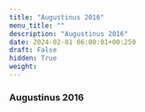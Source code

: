 ```yaml
---
title: "Augustinus 2016"
menu_title: ""
description: "Augustinus 2016"
date: 2024-02-01 06:00:01+00:250
draft: False
hidden: True
weight:
---
```

### Augustinus 2016


